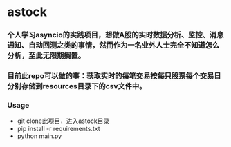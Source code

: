# astock
### 个人学习asyncio的实践项目，想做A股的实时数据分析、监控、消息通知、自动回测之类的事情，然而作为一名业外人士完全不知道怎么分析，至此无限期搁置。
### 目前此repo可以做的事：获取实时的每笔交易按每只股票每个交易日分别存储到resources目录下的csv文件中。

### Usage
- git clone此项目，进入astock目录
- pip install -r requirements.txt
- python main.py
